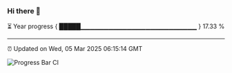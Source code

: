 ### Hi there 👋

⏳ Year progress { █████▁▁▁▁▁▁▁▁▁▁▁▁▁▁▁▁▁▁▁▁▁▁▁▁▁ } 17.33 %

---

⏰ Updated on Wed, 05 Mar 2025 06:15:14 GMT

![Progress Bar CI](https://github.com/Shyam-Makwana/GitHub-Actions-Demo/workflows/Progress%20Bar%20CI/badge.svg)
